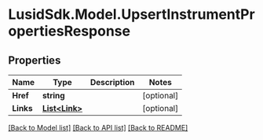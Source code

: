# LusidSdk.Model.UpsertInstrumentPropertiesResponse
## Properties

Name | Type | Description | Notes
------------ | ------------- | ------------- | -------------
**Href** | **string** |  | [optional] 
**Links** | [**List&lt;Link&gt;**](Link.md) |  | [optional] 

[[Back to Model list]](../README.md#documentation-for-models) [[Back to API list]](../README.md#documentation-for-api-endpoints) [[Back to README]](../README.md)

